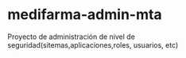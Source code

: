 # medifarma-admin-mta
Proyecto de administración de nivel de seguridad(sitemas,aplicaciones,roles, usuarios, etc)
